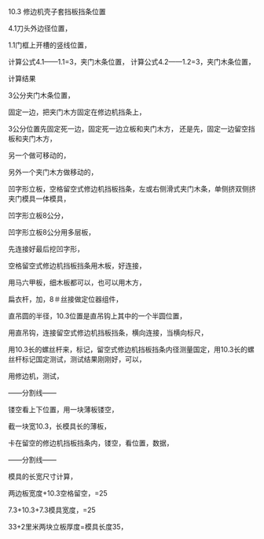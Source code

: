 10.3  修边机壳子套挡板挡条位置


4.1刀头外边径位置，


1.1门框上开槽的竖线位置，


计算公式4.1——1.1=3，夹门木条位置，
计算公式4.2——1.2=3，夹门木条位置，


计算结果


3公分夹门木条位置，


固定一边，把夹门木方固定在修边机挡条上，

3公分位置先固定死一边，固定死一边立板和夹门木方，  还是先，固定一边留空挡板和夹门木方，



另一个做可移动的，


另外一个夹门木方做移动的，



凹字形立板，空格留空式修边机挡板挡条，左或右侧滑式夹门木条，单侧挤双侧挤夹门模具一体模具，



凹字形立板8公分，

凹字形立板8公分用多层板，

先连接好最后挖凹字形，


空格留空式修边机挡板挡条用木板，好连接，

用马六甲板，细木板都可以，也可以用木方，


扁衣杆，加，8＃丝接做定位器组件，

直吊圆的半径，10.3位置是直吊钩上其中的一个半圆位置，




用直吊钩，连接留空式修边机挡板挡条，横向连接，当横向标尺，

用10.3长的螺丝杆来，标记，留空式修边机挡板挡条内径测量国定，用10.3长的螺丝杆标记国定测试，测试结果刚刚好，可以，

用修边机，测试，



——分割线——


镂空看上下位置，用一块薄板镂空，

截一块宽10.3，长模具长的薄板，


卡在留空的修边机挡板挡条内，镂空，看位置，数据，


——分割线——


模具的长宽尺寸计算，

两边板宽度+10.3空格留空，=25

7.3+10.3+7.3模具宽度，=25

33+2里米两块立板厚度=模具长度35，

















